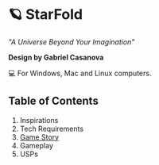 # 🪐 StarFold
*"A Universe Beyond Your Imagination"*

**Design by Gabriel Casanova**

💻 For Windows, Mac and Linux computers.

## Table of Contents
1. Inspirations
2. Tech Requirements
3. [Game Story](story.md)
4. Gameplay
5. USPs





